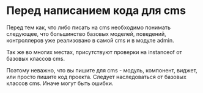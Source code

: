 Перед написанием кода для cms
=============================

Перед тем как, что либо писать на cms необходимо понимать следующее, что большинство базовых моделей, поведений, контроллеров уже реализовано в самой cms и в модуле admin.

Так же во многих местах, присутствуют проверки на instanceof от базовых классов cms.

Поэтому неважно, что вы пишите для cms - модуль, компонент, виджет, или просто пишите код проекта. Следует наследоваться от базовых классов cms. Иначе могут быть ошибки.